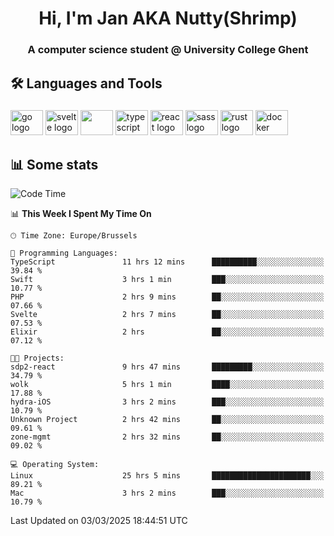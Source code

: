 <h1 align="center">Hi, I'm Jan AKA Nutty(Shrimp)</h1>
<h3 align="center">A computer science student @ University College Ghent</h3>

<h2 align="left">🛠️ Languages and Tools</h2>

###

<div align="left">
  <img src="https://cdn.jsdelivr.net/gh/devicons/devicon/icons/go/go-original.svg" height="40" width="52" alt="go logo"  />
  <img src="https://cdn.jsdelivr.net/gh/devicons/devicon@latest/icons/svelte/svelte-original.svg"  height="40" width="52" alt="svelte logo" />
  <img src="https://cdn.jsdelivr.net/gh/devicons/devicon@latest/icons/tailwindcss/tailwindcss-original.svg" height="40" width="52" />
  <img src="https://cdn.jsdelivr.net/gh/devicons/devicon/icons/typescript/typescript-original.svg" height="40" width="52" alt="typescript logo"  />
  <img src="https://cdn.jsdelivr.net/gh/devicons/devicon/icons/react/react-original.svg" height="40" width="52" alt="react logo"  />
  <img src="https://cdn.jsdelivr.net/gh/devicons/devicon/icons/sass/sass-original.svg" height="40" width="52" alt="sass logo"  />
  <img src="https://cdn.jsdelivr.net/gh/devicons/devicon@latest/icons/rust/rust-original.svg" height="40" width="52" alt="rust logo" />
  <img src="https://cdn.jsdelivr.net/gh/devicons/devicon/icons/docker/docker-original.svg" height="40" width="52" alt="docker logo"  />
</div>

<h2>📊 Some stats</h2>

<!--START_SECTION:waka-->
![Code Time](http://img.shields.io/badge/Code%20Time-5%2C688%20hrs%2058%20mins-blue)

📊 **This Week I Spent My Time On** 

```text
🕑︎ Time Zone: Europe/Brussels

💬 Programming Languages: 
TypeScript               11 hrs 12 mins      ██████████░░░░░░░░░░░░░░░   39.84 % 
Swift                    3 hrs 1 min         ███░░░░░░░░░░░░░░░░░░░░░░   10.77 % 
PHP                      2 hrs 9 mins        ██░░░░░░░░░░░░░░░░░░░░░░░   07.66 % 
Svelte                   2 hrs 7 mins        ██░░░░░░░░░░░░░░░░░░░░░░░   07.53 % 
Elixir                   2 hrs               ██░░░░░░░░░░░░░░░░░░░░░░░   07.12 % 

🐱‍💻 Projects: 
sdp2-react               9 hrs 47 mins       █████████░░░░░░░░░░░░░░░░   34.79 % 
wolk                     5 hrs 1 min         ████░░░░░░░░░░░░░░░░░░░░░   17.88 % 
hydra-iOS                3 hrs 2 mins        ███░░░░░░░░░░░░░░░░░░░░░░   10.79 % 
Unknown Project          2 hrs 42 mins       ██░░░░░░░░░░░░░░░░░░░░░░░   09.61 % 
zone-mgmt                2 hrs 32 mins       ██░░░░░░░░░░░░░░░░░░░░░░░   09.02 % 

💻 Operating System: 
Linux                    25 hrs 5 mins       ██████████████████████░░░   89.21 % 
Mac                      3 hrs 2 mins        ███░░░░░░░░░░░░░░░░░░░░░░   10.79 % 
```


 Last Updated on 03/03/2025 18:44:51 UTC
<!--END_SECTION:waka-->

